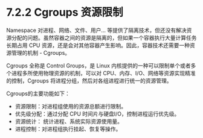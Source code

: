 # 7.2.2 Cgroups 资源限制

Namespace 对进程、网络、文件、用户... 等提供了隔离技术，但还没有解决资源分配的问题。虽然容器之间的资源是隔离的，但如果一个容器执行大量计算任务长期占用 CPU 资源，还是会对其他容器产生影响。因此，容器技术还需要一种资源管理的机制 - Cgroups。

Cgroups 全称是 Control Groups，是 Linux 内核提供的一种可以限制单个或者多个进程多所使用物理资源的机制，可以对 CPU、内存、I/O、网络等资源实现精准的控制，Cgroups 将进程分组，然后对各组进程进行统一的资源管理。

Cgroups的主要功能如下：

- 资源限制：对进程组使用的资源总额进行限制。
- 优先级分配：通过分配 CPU 时间片与硬盘I/O，控制进程运行优先级。
- 资源统计： 统计进程、系统实际资源使用量。
- 进程控制：对进程组执行挂起、恢复等操作。
